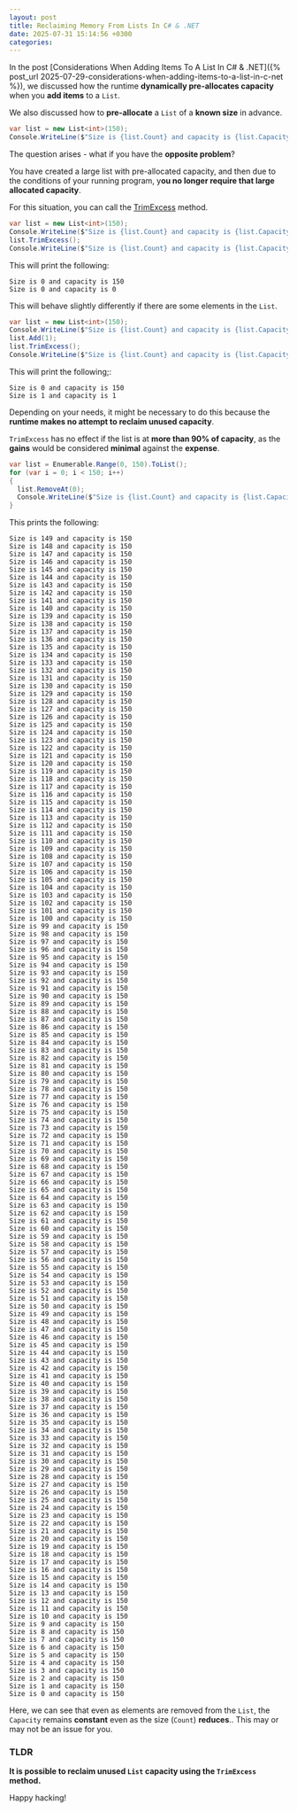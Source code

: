 ```yaml
---
layout: post
title: Reclaiming Memory From Lists In C# & .NET
date: 2025-07-31 15:14:56 +0300
categories:
---
```


In the post [Considerations When Adding Items To A List In C# & .NET]({% post_url 2025-07-29-considerations-when-adding-items-to-a-list-in-c-net %}), we discussed how the runtime **dynamically pre-allocates capacity** when you **add items** to a `List`.

We also discussed how to **pre-allocate** a `List` of a **known size** in advance.

```c#
var list = new List<int>(150);
Console.WriteLine($"Size is {list.Count} and capacity is {list.Capacity}");
```

The question arises - what if you have the **opposite problem**?

You have created a large list with pre-allocated capacity, and then due to the conditions of your running program, y**ou no longer require that large allocated capacity**.

For this situation, you can call the [TrimExcess](https://learn.microsoft.com/en-us/dotnet/api/system.collections.generic.list-1.trimexcess?view=net-9.0) method.

```c#
var list = new List<int>(150);
Console.WriteLine($"Size is {list.Count} and capacity is {list.Capacity}");
list.TrimExcess();
Console.WriteLine($"Size is {list.Count} and capacity is {list.Capacity}");
```

This will print the following:

```plaintext
Size is 0 and capacity is 150
Size is 0 and capacity is 0
```

This will behave slightly differently if there are some elements in the `List`.

```c#
var list = new List<int>(150);
Console.WriteLine($"Size is {list.Count} and capacity is {list.Capacity}");
list.Add(1);
list.TrimExcess();
Console.WriteLine($"Size is {list.Count} and capacity is {list.Capacity}");
```

This will print the following;:

```plaintext
Size is 0 and capacity is 150
Size is 1 and capacity is 1
```

Depending on your needs, it might be necessary to do this because the **runtime makes no attempt to reclaim unused capacity**.

`TrimExcess` has no effect if the list is at **more than 90% of capacity**, as the **gains** would be considered **minimal** against the **expense**.

```c#
var list = Enumerable.Range(0, 150).ToList();
for (var i = 0; i < 150; i++)
{
  list.RemoveAt(0);
  Console.WriteLine($"Size is {list.Count} and capacity is {list.Capacity}");
}
```

This prints the following:

```plaintext
Size is 149 and capacity is 150
Size is 148 and capacity is 150
Size is 147 and capacity is 150
Size is 146 and capacity is 150
Size is 145 and capacity is 150
Size is 144 and capacity is 150
Size is 143 and capacity is 150
Size is 142 and capacity is 150
Size is 141 and capacity is 150
Size is 140 and capacity is 150
Size is 139 and capacity is 150
Size is 138 and capacity is 150
Size is 137 and capacity is 150
Size is 136 and capacity is 150
Size is 135 and capacity is 150
Size is 134 and capacity is 150
Size is 133 and capacity is 150
Size is 132 and capacity is 150
Size is 131 and capacity is 150
Size is 130 and capacity is 150
Size is 129 and capacity is 150
Size is 128 and capacity is 150
Size is 127 and capacity is 150
Size is 126 and capacity is 150
Size is 125 and capacity is 150
Size is 124 and capacity is 150
Size is 123 and capacity is 150
Size is 122 and capacity is 150
Size is 121 and capacity is 150
Size is 120 and capacity is 150
Size is 119 and capacity is 150
Size is 118 and capacity is 150
Size is 117 and capacity is 150
Size is 116 and capacity is 150
Size is 115 and capacity is 150
Size is 114 and capacity is 150
Size is 113 and capacity is 150
Size is 112 and capacity is 150
Size is 111 and capacity is 150
Size is 110 and capacity is 150
Size is 109 and capacity is 150
Size is 108 and capacity is 150
Size is 107 and capacity is 150
Size is 106 and capacity is 150
Size is 105 and capacity is 150
Size is 104 and capacity is 150
Size is 103 and capacity is 150
Size is 102 and capacity is 150
Size is 101 and capacity is 150
Size is 100 and capacity is 150
Size is 99 and capacity is 150
Size is 98 and capacity is 150
Size is 97 and capacity is 150
Size is 96 and capacity is 150
Size is 95 and capacity is 150
Size is 94 and capacity is 150
Size is 93 and capacity is 150
Size is 92 and capacity is 150
Size is 91 and capacity is 150
Size is 90 and capacity is 150
Size is 89 and capacity is 150
Size is 88 and capacity is 150
Size is 87 and capacity is 150
Size is 86 and capacity is 150
Size is 85 and capacity is 150
Size is 84 and capacity is 150
Size is 83 and capacity is 150
Size is 82 and capacity is 150
Size is 81 and capacity is 150
Size is 80 and capacity is 150
Size is 79 and capacity is 150
Size is 78 and capacity is 150
Size is 77 and capacity is 150
Size is 76 and capacity is 150
Size is 75 and capacity is 150
Size is 74 and capacity is 150
Size is 73 and capacity is 150
Size is 72 and capacity is 150
Size is 71 and capacity is 150
Size is 70 and capacity is 150
Size is 69 and capacity is 150
Size is 68 and capacity is 150
Size is 67 and capacity is 150
Size is 66 and capacity is 150
Size is 65 and capacity is 150
Size is 64 and capacity is 150
Size is 63 and capacity is 150
Size is 62 and capacity is 150
Size is 61 and capacity is 150
Size is 60 and capacity is 150
Size is 59 and capacity is 150
Size is 58 and capacity is 150
Size is 57 and capacity is 150
Size is 56 and capacity is 150
Size is 55 and capacity is 150
Size is 54 and capacity is 150
Size is 53 and capacity is 150
Size is 52 and capacity is 150
Size is 51 and capacity is 150
Size is 50 and capacity is 150
Size is 49 and capacity is 150
Size is 48 and capacity is 150
Size is 47 and capacity is 150
Size is 46 and capacity is 150
Size is 45 and capacity is 150
Size is 44 and capacity is 150
Size is 43 and capacity is 150
Size is 42 and capacity is 150
Size is 41 and capacity is 150
Size is 40 and capacity is 150
Size is 39 and capacity is 150
Size is 38 and capacity is 150
Size is 37 and capacity is 150
Size is 36 and capacity is 150
Size is 35 and capacity is 150
Size is 34 and capacity is 150
Size is 33 and capacity is 150
Size is 32 and capacity is 150
Size is 31 and capacity is 150
Size is 30 and capacity is 150
Size is 29 and capacity is 150
Size is 28 and capacity is 150
Size is 27 and capacity is 150
Size is 26 and capacity is 150
Size is 25 and capacity is 150
Size is 24 and capacity is 150
Size is 23 and capacity is 150
Size is 22 and capacity is 150
Size is 21 and capacity is 150
Size is 20 and capacity is 150
Size is 19 and capacity is 150
Size is 18 and capacity is 150
Size is 17 and capacity is 150
Size is 16 and capacity is 150
Size is 15 and capacity is 150
Size is 14 and capacity is 150
Size is 13 and capacity is 150
Size is 12 and capacity is 150
Size is 11 and capacity is 150
Size is 10 and capacity is 150
Size is 9 and capacity is 150
Size is 8 and capacity is 150
Size is 7 and capacity is 150
Size is 6 and capacity is 150
Size is 5 and capacity is 150
Size is 4 and capacity is 150
Size is 3 and capacity is 150
Size is 2 and capacity is 150
Size is 1 and capacity is 150
Size is 0 and capacity is 150
```

Here, we can see that even as elements are removed from the `List`, the `Capacity` remains **constant** even as the size (`Count`) **reduces**.. This may or may not be an issue for you.

### TLDR

**It is possible to reclaim unused `List` capacity using the `TrimExcess` method.**

Happy hacking!
